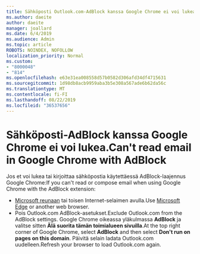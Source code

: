 ```yaml
---
title: Sähköposti Outlook.com-AdBlock kanssa Google Chrome ei voi lukea.
ms.author: daeite
author: daeite
manager: joallard
ms.date: 6/4/2019
ms.audience: Admin
ms.topic: article
ROBOTS: NOINDEX, NOFOLLOW
localization_priority: Normal
ms.custom:
- "8000048"
- "814"
ms.openlocfilehash: e63e31ea008558d57b0582d306afd34df4715631
ms.sourcegitcommit: 1d98db8acb9959aba3b5e308a567ade6b62da56c
ms.translationtype: MT
ms.contentlocale: fi-FI
ms.lasthandoff: 08/22/2019
ms.locfileid: "36537656"
---
```

# <a name="cant-read-email-in-google-chrome-with-adblock"></a><span data-ttu-id="509bc-102">Sähköposti-AdBlock kanssa Google Chrome ei voi lukea.</span><span class="sxs-lookup"><span data-stu-id="509bc-102">Can't read email in Google Chrome with AdBlock</span></span>

<span data-ttu-id="509bc-103">Jos et voi lukea tai kirjoittaa sähköpostia käytettäessä AdBlock-laajennus Google Chrome:</span><span class="sxs-lookup"><span data-stu-id="509bc-103">If you can't read or compose email when using Google Chrome with the AdBlock extension:</span></span>

- <span data-ttu-id="509bc-104">[Microsoft reunaan](https://go.microsoft.com/fwlink/p/?linkid=2001503&amp;clcid=0x409) tai toisen Internet-selaimen avulla.</span><span class="sxs-lookup"><span data-stu-id="509bc-104">Use [Microsoft Edge](https://go.microsoft.com/fwlink/p/?linkid=2001503&amp;clcid=0x409) or another web browser.</span></span>
- <span data-ttu-id="509bc-105">Pois Outlook.com AdBlock-asetukset.</span><span class="sxs-lookup"><span data-stu-id="509bc-105">Exclude Outlook.com from the AdBlock settings.</span></span> <span data-ttu-id="509bc-106">Google Chrome oikeassa yläkulmassa **AdBlock** ja valitse sitten **Älä suorita tämän toimialueen sivuilla**.</span><span class="sxs-lookup"><span data-stu-id="509bc-106">At the top right corner of Google Chrome, select **AdBlock** and then select **Don't run on pages on this domain**.</span></span> <span data-ttu-id="509bc-107">Päivitä selain ladata Outlook.com uudelleen.</span><span class="sxs-lookup"><span data-stu-id="509bc-107">Refresh your browser to load Outlook.com again.</span></span>